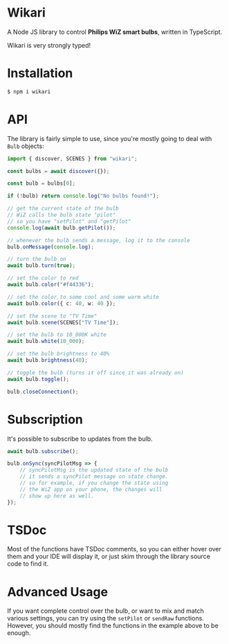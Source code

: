 # Wikari

A Node JS library to control **Philips WiZ smart bulbs**, written in TypeScript.

Wikari is very strongly typed!

# Installation
```bash
$ npm i wikari
```

# API

The library is fairly simple to use, since you're mostly going to deal with `Bulb` objects:

```typescript
import { discover, SCENES } from "wikari";

const bulbs = await discover({});

const bulb = bulbs[0];

if (!bulb) return console.log("No bulbs found!");

// get the current state of the bulb
// WiZ calls the bulb state "pilot"
// so you have "setPilot" and "getPilot"
console.log(await bulb.getPilot());

// whenever the bulb sends a message, log it to the console
bulb.onMessage(console.log);

// turn the bulb on
await bulb.turn(true);

// set the color to red
await bulb.color("#f44336");

// set the color to some cool and some warm white
await bulb.color({ c: 40, w: 40 });

// set the scene to "TV Time"
await bulb.scene(SCENES["TV Time"]);

// set the bulb to 10_000K white
await bulb.white(10_000);

// set the bulb brightness to 40%
await bulb.brightness(40);

// toggle the bulb (turns it off since it was already on)
await bulb.toggle();

bulb.closeConnection();
```

# Subscription

It's possible to subscribe to updates from the bulb.

```typescript
await bulb.subscribe();

bulb.onSync(syncPilotMsg => {
	// syncPilotMsg is the updated state of the bulb
	// it sends a syncPilot message on state change.
	// so for example, if you change the state using
	// the WiZ app on your phone, the changes will
	// show up here as well.
});
```

# TSDoc

Most of the functions have TSDoc comments, so you can either hover over them and your IDE will display it,
or just skim through the library source code to find it.

# Advanced Usage

If you want complete control over the bulb, or want to mix and match various settings, you can try using the `setPilot` or `sendRaw` functions.
However, you should mostly find the functions in the example above to be enough.
